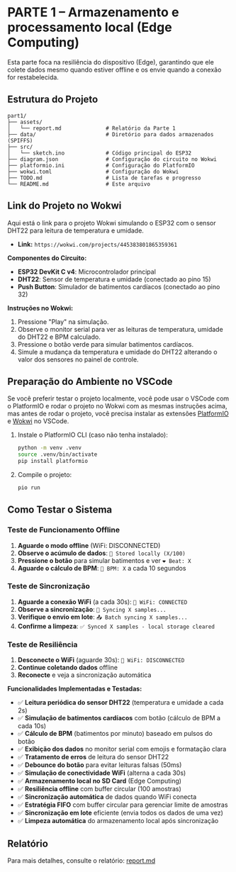 # PARTE 1 – Armazenamento e processamento local (Edge Computing)

Esta parte foca na resiliência do dispositivo (Edge), garantindo que ele colete dados mesmo quando estiver offline e os envie quando a conexão for restabelecida.

## Estrutura do Projeto

```
part1/
├── assets/
│   └── report.md              # Relatório da Parte 1
├── data/                      # Diretório para dados armazenados (SPIFFS)
├── src/
│   └── sketch.ino             # Código principal do ESP32
├── diagram.json               # Configuração do circuito no Wokwi
├── platformio.ini             # Configuração do PlatformIO
├── wokwi.toml                 # Configuração do Wokwi
├── TODO.md                    # Lista de tarefas e progresso
└── README.md                  # Este arquivo
```

## Link do Projeto no Wokwi

Aqui está o link para o projeto Wokwi simulando o ESP32 com o sensor DHT22 para leitura de temperatura e umidade.

  * **Link:** `https://wokwi.com/projects/445383801865359361`

**Componentes do Circuito:**

- **ESP32 DevKit C v4**: Microcontrolador principal
- **DHT22**: Sensor de temperatura e umidade (conectado ao pino 15)
- **Push Button**: Simulador de batimentos cardíacos (conectado ao pino 32)

**Instruções no Wokwi:**

1.  Pressione "Play" na simulação.
2.  Observe o monitor serial para ver as leituras de temperatura, umidade do DHT22 e BPM calculado.
3.  Pressione o botão verde para simular batimentos cardíacos.
4.  Simule a mudança da temperatura e umidade do DHT22 alterando o valor dos sensores no painel de controle.

## Preparação do Ambiente no VSCode

Se você preferir testar o projeto localmente, você pode usar o VSCode com o PlatformIO e rodar o projeto no Wokwi com as mesmas instruções acima, mas antes de rodar o projeto, você precisa instalar as extensões [PlatformIO](https://marketplace.visualstudio.com/items?itemName=platformio.platformio-ide) e [Wokwi](https://marketplace.visualstudio.com/items?itemName=Wokwi.wokwi-vscode) no VSCode.

1.  Instale o PlatformIO CLI (caso não tenha instalado):
    ```bash
    python -m venv .venv
    source .venv/bin/activate
    pip install platformio
    ```

2. Compile o projeto:
    ```bash
    pio run
    ```

## Como Testar o Sistema

### Teste de Funcionamento Offline
1. **Aguarde o modo offline** (WiFi: DISCONNECTED)
2. **Observe o acúmulo de dados**: `💾 Stored locally (X/100)`
3. **Pressione o botão** para simular batimentos e ver `❤️ Beat: X`
4. **Aguarde o cálculo de BPM**: `💓 BPM: X` a cada 10 segundos

### Teste de Sincronização
1. **Aguarde a conexão WiFi** (a cada 30s): `📡 WiFi: CONNECTED`
2. **Observe a sincronização**: `🔄 Syncing X samples...`
3. **Verifique o envio em lote**: `📤 Batch syncing X samples...`
4. **Confirme a limpeza**: `✅ Synced X samples - local storage cleared`

### Teste de Resiliência
1. **Desconecte o WiFi** (aguarde 30s): `📡 WiFi: DISCONNECTED`
2. **Continue coletando dados** offline
3. **Reconecte** e veja a sincronização automática

**Funcionalidades Implementadas e Testadas:**

- ✅ **Leitura periódica do sensor DHT22** (temperatura e umidade a cada 2s)
- ✅ **Simulação de batimentos cardíacos** com botão (cálculo de BPM a cada 10s)
- ✅ **Cálculo de BPM** (batimentos por minuto) baseado em pulsos do botão
- ✅ **Exibição dos dados** no monitor serial com emojis e formatação clara
- ✅ **Tratamento de erros** de leitura do sensor DHT22
- ✅ **Debounce do botão** para evitar leituras falsas (50ms)
- ✅ **Simulação de conectividade WiFi** (alterna a cada 30s)
- ✅ **Armazenamento local no SD Card** (Edge Computing)
- ✅ **Resiliência offline** com buffer circular (100 amostras)
- ✅ **Sincronização automática** de dados quando WiFi conecta
- ✅ **Estratégia FIFO** com buffer circular para gerenciar limite de amostras
- ✅ **Sincronização em lote** eficiente (envia todos os dados de uma vez)
- ✅ **Limpeza automática** do armazenamento local após sincronização

## Relatório

Para mais detalhes, consulte o relatório: [report.md](./assets/report.md)
